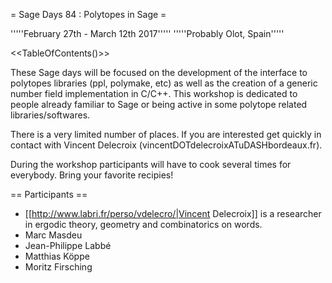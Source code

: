 = Sage Days 84 : Polytopes in Sage =

'''''February 27th - March 12th 2017'''''
'''''Probably Olot, Spain'''''

<<TableOfContents()>>

These Sage days will be focused on the development of the interface to polytopes libraries (ppl, polymake, etc) as well as the creation of a generic number field implementation in C/C++. This workshop is dedicated to people already familiar to Sage or being active in some polytope related libraries/softwares.

There is a very limited number of places. If you are interested get quickly in contact with Vincent Delecroix (vincentDOTdelecroixATuDASHbordeaux.fr).

During the workshop participants will have to cook several times for everybody. Bring your favorite recipies!

== Participants ==

 * [[http://www.labri.fr/perso/vdelecro/|Vincent Delecroix]] is a researcher in ergodic theory, geometry and combinatorics on words.
 * Marc Masdeu
 * Jean-Philippe Labbé
 * Matthias Köppe
 * Moritz Firsching
